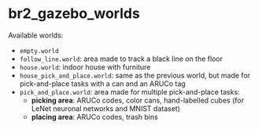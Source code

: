 # br2_gazebo_worlds

Available worlds:
- `empty.world`
- `follow_line.world`: area made to track a black line on the floor
- `house.world`: indoor house with furniture
- `house_pick_and_place.world`: same as the previous world, but made for pick-and-place tasks with a can and an ARUCo tag
- `pick_and_place.world`: area made for multiple pick-and-place tasks:
    - **picking area**: ARUCo codes, color cans, hand-labelled cubes (for LeNet neuronal networks and MNIST dataset)
    - **placing area**: ARUCo codes, trash bins
